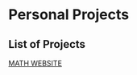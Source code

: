 # Personal Projects

## List of Projects

[MATH WEBSITE](https://github.com/Rivaldo1123/Personal_Projects/tree/main/1.%20Maths%20Website%20(HTML%20%26%20CSS))
